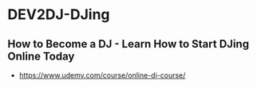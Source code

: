 # DEV2DJ-DJing
## How to Become a DJ - Learn How to Start DJing Online Today
* https://www.udemy.com/course/online-dj-course/
